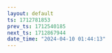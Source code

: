 ```yaml
---
layout: default
ts: 1712781853
prev_ts: 1712540185
next_ts: 1712867944
date_time: "2024-04-10 01:44:13"
---
```

